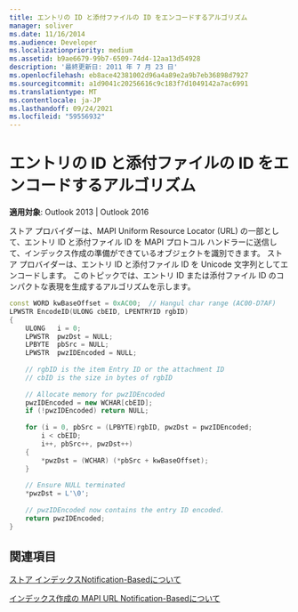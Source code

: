 ```yaml
---
title: エントリの ID と添付ファイルの ID をエンコードするアルゴリズム
manager: soliver
ms.date: 11/16/2014
ms.audience: Developer
ms.localizationpriority: medium
ms.assetid: b9ae6679-99b7-6509-74d4-12aa13d54928
description: '最終更新日: 2011 年 7 月 23 日'
ms.openlocfilehash: eb8ace42381002d96a4a89e2a9b7eb36898d7927
ms.sourcegitcommit: a1d9041c20256616c9c183f7d1049142a7ac6991
ms.translationtype: MT
ms.contentlocale: ja-JP
ms.lasthandoff: 09/24/2021
ms.locfileid: "59556932"
---
```

# <a name="algorithm-to-encode-entry-ids-and-attachment-ids"></a>エントリの ID と添付ファイルの ID をエンコードするアルゴリズム

  
  
**適用対象**: Outlook 2013 | Outlook 2016 
  
ストア プロバイダーは、MAPI Uniform Resource Locator (URL) の一部として、エントリ ID と添付ファイル ID を MAPI プロトコル ハンドラーに送信して、インデックス作成の準備ができているオブジェクトを識別できます。 ストア プロバイダーは、エントリ ID と添付ファイル ID を Unicode 文字列としてエンコードします。 このトピックでは、エントリ ID または添付ファイル ID のコンパクトな表現を生成するアルゴリズムを示します。
  
```cpp
const WORD kwBaseOffset = 0xAC00;  // Hangul char range (AC00-D7AF) 
LPWSTR EncodeID(ULONG cbEID, LPENTRYID rgbID) 
{ 
    ULONG   i = 0; 
    LPWSTR  pwzDst = NULL; 
    LPBYTE  pbSrc = NULL; 
    LPWSTR  pwzIDEncoded = NULL; 
 
    // rgbID is the item Entry ID or the attachment ID 
    // cbID is the size in bytes of rgbID 
 
    // Allocate memory for pwzIDEncoded 
    pwzIDEncoded = new WCHAR[cbEID]; 
    if (!pwzIDEncoded) return NULL; 
 
    for (i = 0, pbSrc = (LPBYTE)rgbID, pwzDst = pwzIDEncoded; 
        i < cbEID; 
        i++, pbSrc++, pwzDst++) 
    { 
        *pwzDst = (WCHAR) (*pbSrc + kwBaseOffset); 
    } 
 
    // Ensure NULL terminated 
    *pwzDst = L'\0'; 
 
    // pwzIDEncoded now contains the entry ID encoded. 
    return pwzIDEncoded; 
}
```

## <a name="see-also"></a>関連項目



[ストア インデックスNotification-Basedについて](about-notification-based-store-indexing.md)
  
[インデックス作成の MAPI URL Notification-Basedについて](about-mapi-urls-for-notification-based-indexing.md)

